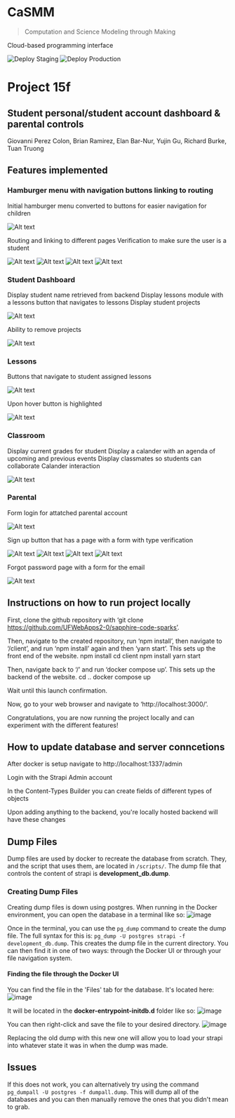 # CaSMM

> Computation and Science Modeling through Making

Cloud-based programming interface

![Deploy Staging](https://github.com/STEM-C/CaSMM/workflows/Deploy%20Staging/badge.svg)
![Deploy Production](https://github.com/STEM-C/CaSMM/workflows/Deploy%20Production/badge.svg)


# Project 15f
## Student personal/student account dashboard & parental controls
Giovanni Perez Colon, Brian Ramirez, Elan Bar-Nur, Yujin Gu, Richard Burke, Tuan Truong

## Features implemented
### Hamburger menu with navigation buttons linking to routing
Initial hamburger menu converted to buttons for easier navigation for children

![Alt text](/images/1_hamburger%20menu.png?raw=true)

Routing and linking to different pages
Verification to make sure the user is a student

![Alt text](/images/2_routing.png?raw=true)
![Alt text](/images/3_routing.png?raw=true)
![Alt text](/images/4_routing.png?raw=true)
![Alt text](/images/5_routing.png?raw=true)

### Student Dashboard
Display student name retrieved from backend
Display lessons module with a lessons button that navigates to lessons
Display student projects

![Alt text](/images/6_dashboard.png?raw=true)

Ability to remove projects

![Alt text](/images/remove.png?raw=true)

### Lessons
Buttons that navigate to student assigned lessons

![Alt text](/images/7_lessons.PNG?raw=true)

Upon hover button is highlighted

![Alt text](/images/8_lessonbuttons.png?raw=true)

### Classroom
Display current grades for student
Display a calander with an agenda of upcoming and previous events
Display classmates so students can collaborate 
Calander interaction

![Alt text](/images/9_classroom.png?raw=true)

### Parental
Form login for attatched parental account

![Alt text](/images/10_classroom.png.png?raw=true)

Sign up button that has a page with a form with type verification

![Alt text](/images/11_signup.png?raw=true)
![Alt text](/images/12_signupregex.png?raw=true)
![Alt text](/images/12_signupregex2.png?raw=true)
![Alt text](/images/12_signupregex3.png?raw=true)

Forgot password page with a form for the email

![Alt text](/images/13_forgotpass.png?raw=true)

## Instructions on how to run project locally

First, clone the github repository with ‘git clone https://github.com/UFWebApps2-0/sapphire-code-sparks’.

Then, navigate to the created repository, run ‘npm install’, then navigate to ‘/client’, and run ‘npm install’ again and then ‘yarn start’. This sets up the front end of the website.
npm install
cd client
npm install
yarn start

Then, navigate back to ‘/’ and run ‘docker compose up’. This sets up the backend of the website.
cd ..
docker compose up

Wait until this launch confirmation.

Now, go to your web browser and navigate to ‘http://localhost:3000/’.

Congratulations, you are now running the project locally and can experiment with the different features!

## How to update database and server conncetions

After docker is setup navigate to http://localhost:1337/admin

Login with the Strapi Admin account

In the Content-Types Builder you can create fields of different types of objects

Upon adding anything to the backend, you're locally hosted backend will have these changes

## Dump Files
Dump files are used by docker to recreate the database from scratch. They, and the script that uses them, are located in ``/scripts/``. The dump file that controls the content of strapi is **development_db.dump**.

### Creating Dump Files
Creating dump files is down using postgres. When running in the Docker environment, you can open the database in a terminal like so:
![image](https://github.com/DavidMagda/CaSMM_fork_2023/assets/31215899/30472760-1f70-4007-9017-02ce31b9d8ce)

Once in the terminal, you can use the ```pg_dump``` command to create the dump file. The full syntax for this is: ```pg_dump -U postgres strapi -f development_db.dump```. This creates the dump file in the current directory. You can then find it in one of two ways: through the Docker UI or through your file navigation system.

#### Finding the file through the Docker UI
You can find the file in the 'Files' tab for the database. It's located here:
![image](https://github.com/DavidMagda/CaSMM_fork_2023/assets/31215899/31321e15-aa5d-4196-8398-79afb64bbf7a)

It will be located in the **docker-entrypoint-initdb.d** folder like so:
![image](https://github.com/DavidMagda/CaSMM_fork_2023/assets/31215899/41f59197-0cdc-4526-8bd2-437b21dae6fc)

You can then right-click and save the file to your desired directory.
![image](https://github.com/DavidMagda/CaSMM_fork_2023/assets/31215899/c7d413f5-f197-48a4-b1ec-8c7eb9a803a8)

Replacing the old dump with this new one will allow you to load your strapi into whatever state it was in when the dump was made.

## Issues
If this does not work, you can alternatively try using the command ```pg_dumpall -U postgres -f dumpall.dump```. This will dump all of the databases and you can then manually remove the ones that you didn't mean to grab.